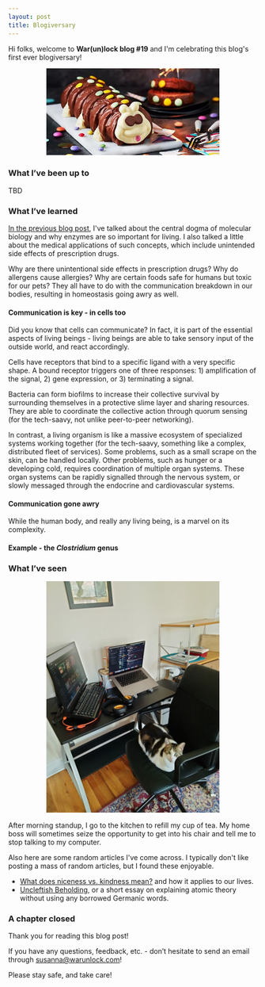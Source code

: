 ```yaml
---
layout: post
title: Blogiversary
---
```


Hi folks, welcome to **War(un)lock blog #19** and I'm celebrating this blog's first ever blogiversary!

<div style="text-align:center"><img src="/images/blog19/blog19-colin-caterpillar.jpg" width="350"></div>

### What I’ve been up to

TBD

### What I’ve learned

[In the previous blog post](https://www.warunlock.com/18-firehose/), I've talked about the central dogma of molecular biology and why enzymes are so important for living. I also talked a little about the medical applications of such concepts, which include unintended side effects of prescription drugs.

Why are there unintentional side effects in prescription drugs? Why do allergens cause allergies? Why are certain foods safe for humans but toxic for our pets? They all have to do with the communication breakdown in our bodies, resulting in homeostasis going awry as well.

#### Communication is key - in cells too

Did you know that cells can communicate? In fact, it is part of the essential aspects of living beings - living beings are able to take sensory input of the outside world, and react accordingly.

Cells have receptors that bind to a specific ligand with a very specific shape. A bound receptor triggers one of three responses: 1) amplification of the signal, 2) gene expression, or 3) terminating a signal.

Bacteria can form biofilms to increase their collective survival by surrounding themselves in a protective slime layer and sharing resources. They are able to coordinate the collective action through quorum sensing (for the tech-saavy, not unlike peer-to-peer networking).

In contrast, a living organism is like a massive ecosystem of specialized systems working together (for the tech-saavy, something like a complex, distributed fleet of services). Some problems, such as a small scrape on the skin, can be handled locally. Other problems, such as hunger or a developing cold, requires coordination of multiple organ systems. These organ systems can be rapidly signalled through the nervous system, or slowly messaged through the endocrine and cardiovascular systems.

#### Communication gone awry

While the human body, and really any living being, is a marvel on its complexity.

#### Example - the *Clostridium* genus

### What I’ve seen

<div style="text-align:center"><img src="/images/blog19/blog19-workspace.jpg" width="350"></div>

After morning standup, I go to the kitchen to refill my cup of tea. My home boss will sometimes seize the opportunity to get into his chair and tell me to stop talking to my computer.

Also here are some random articles I've come across. I typically don't like posting a mass of random articles, but I found these enjoyable.
* [What does niceness vs. kindness mean?](https://haleynahman.substack.com/p/42-are-you-nice-or-kind) and how it applies to our lives.
* [Uncleftish Beholding](https://msburkeenglish.files.wordpress.com/2010/04/uncleftish-beholding-aka-atomic-theory.pdf), or a short essay on explaining atomic theory without using any borrowed Germanic words.

### A chapter closed

Thank you for reading this blog post!

If you have any questions, feedback, etc. - don’t hesitate to send an email through [susanna@warunlock.com](mailto:susanna@warunlock.com)!

Please stay safe, and take care!


